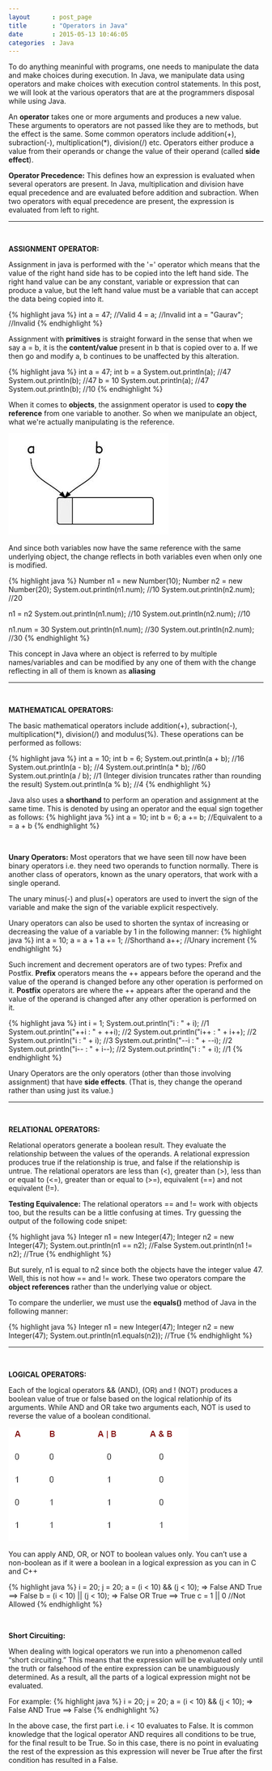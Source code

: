 ```yaml
---
layout      : post_page
title       : "Operators in Java"
date        : 2015-05-13 10:46:05
categories  : Java
---
```


To do anything meaninful with programs, one needs to manipulate the data and make choices during execution. In Java, we manipulate data using operators and make choices with execution control statements. In this post, we will look at the various operators that are at the programmers disposal while using Java.

An **operator** takes one or more arguments and produces a new value. These arguments to operators are not passed like they are to methods, but the effect is the same. Some common operators include addition(+), subraction(-), multiplication(*), division(/) etc. Operators either produce a value from their operands or change the value of their operand (called **side effect**).

**Operator Precedence:** This defines how an expression is evaluated when several operators are present. In Java, multiplication and division have equal precedence and are evaluated before addition and subraction. When two operators with equal precedence are present, the expression is evaluated from left to right. 

***
<br>

**ASSIGNMENT OPERATOR:** 

Assignment in java is performed with the '=' operator which means that the value of the right hand side has to be copied into the left hand side. The right hand value can be any constant, variable or expression that can produce a value, but the left hand value must be a variable that can accept the data being copied into it. 

{% highlight java %}
int a = 47; //Valid
4 = a; //Invalid
int a = "Gaurav"; //Invalid
{% endhighlight %}

Assignment with **primitives** is straight forward in the sense that when we say a = b, it is the **content/value** present in b that is copied over to a. If we then go and modify a, b continues to be unaffected by this alteration.

{% highlight java %}
int a = 47; 
int b = a
System.out.println(a); //47
System.out.println(b); //47
b = 10
System.out.println(a); //47
System.out.println(b); //10
{% endhighlight %}

When it comes to **objects**, the assignment operator is used to **copy the reference** from one variable to another. So when we manipulate an object, what we're actually manipulating is the reference. 

![Aliasing in Java](/resources/aliasing.png)

And since both variables now have the same reference with the same underlying object, the change reflects in both variables even when only one is modified. 

{% highlight java %}
Number n1 = new Number(10);
Number n2 = new Number(20);
System.out.println(n1.num); //10
System.out.println(n2.num); //20

n1 = n2
System.out.println(n1.num); //10
System.out.println(n2.num); //10

n1.num = 30
System.out.println(n1.num); //30
System.out.println(n2.num); //30
{% endhighlight %}

This concept in Java where an object is referred to by multiple names/variables and can be modified by any one of them with the change reflecting in all of them is known as **aliasing**

***
<br>

**MATHEMATICAL OPERATORS:** 

The basic mathematical operators include addition(+), subraction(-), multiplication(*), division(/) and modulus(%). These operations can be performed as follows:

{% highlight java %}
int a = 10; 
int b = 6;
System.out.println(a + b); //16
System.out.println(a - b); //4
System.out.println(a * b); //60
System.out.println(a / b); //1 (Integer division truncates rather than rounding the result)
System.out.println(a % b); //4
{% endhighlight %}

Java also uses a **shorthand** to perform an operation and assignment at the same time. This is denoted by using an operator and the equal sign together as follows:
{% highlight java %}
int a = 10; 
int b = 6;
a += b; //Equivalent to a = a + b
{% endhighlight %}

<br>

**Unary Operators:** Most operators that we have seen till now have been binary operators i.e. they need two operands to function normally. There is another class of operators, known as the unary operators, that work with a single operand.

The unary minus(-) and plus(+) operators are used to invert the sign of the variable and make the sign of the variable explicit respectively. 

Unary operators can also be used to shorten the syntax of increasing or decreasing the value of a variable by 1 in the following manner:
{% highlight java %}
int a = 10; 
a = a + 1 
a += 1; //Shorthand
a++; //Unary increment
{% endhighlight %}

Such increment and decrement operators are of two types: Prefix and Postfix. **Prefix** operators means the ++ appears before the operand and the value of the operand is changed before any other operation is performed on it. **Postfix** operators are where the ++ appears after the operand and the value of the operand is changed after any other operation is performed on it. 

{% highlight java %}
int i = 1;
System.out.println("i : " + i);     //1
System.out.println("++i : " + ++i); //2
System.out.println("i++ : " + i++); //2
System.out.println("i : " + i);     //3
System.out.println("--i : " + --i); //2
System.out.println("i-- : " + i--); //2
System.out.println("i : " + i);     //1
{% endhighlight %}

Unary Operators are the only operators (other than those involving assignment) that have **side effects**. (That is, they change the operand rather than using just its value.)

***
<br>

**RELATIONAL OPERATORS:** 

Relational operators generate a boolean result. They evaluate the relationship between the values of the operands. A relational expression produces true if the relationship is true, and false if the relationship is untrue. The relational operators are less than (<), greater than (>), less than or equal to (<=), greater than or equal to (>=), equivalent (==) and not equivalent (!=). 

**Testing Equivalence:** The relational operators == and != work with objects too, but the results can be a little confusing at times. Try guessing the output of the following code snipet:

{% highlight java %}
Integer n1 = new Integer(47);
Integer n2 = new Integer(47);
System.out.println(n1 == n2); //False
System.out.println(n1 != n2); //True
{% endhighlight %}

But surely, n1 is equal to n2 since both the objects have the integer value 47. Well, this is not how == and != work. These two operators compare the **object references** rather than the underlying value or object.

To compare the underlier, we must use the **equals()** method of Java in the following manner:

{% highlight java %}
Integer n1 = new Integer(47);
Integer n2 = new Integer(47);
System.out.println(n1.equals(n2)); //True
{% endhighlight %}

***
<br>

**LOGICAL OPERATORS:**

Each of the logical operators && (AND), (OR) and ! (NOT) produces a boolean value of true or false based on the logical relationhip of its arguments. While AND and OR take two arguments each, NOT is used to reverse the value of a boolean conditional.

![Logical Operators](/resources/logical_operators.png)

You can apply AND, OR, or NOT to boolean values only. You can’t use a non-boolean as if it were a boolean in a logical expression as you can in C and C++

{% highlight java %}
i = 20;
j = 20;
a = (i < 10) && (j < 10); => False AND True ==> False
b = (i < 10) || (j < 10); => False OR  True ==> True
c = 1 || 0 //Not Allowed
{% endhighlight %}

<br>

**Short Circuiting:**

When dealing with logical operators we run into a phenomenon called “short circuiting.” This means that the expression will be evaluated only until the truth or falsehood of the entire expression can be unambiguously determined. As a result, all the parts of a logical expression might not be evaluated. 

For example:
{% highlight java %}
i = 20;
j = 20;
a = (i < 10) && (j < 10); => False AND True ==> False
{% endhighlight %}

In the above case, the first part i.e. i < 10 evaluates to False. It is common knowledge that the logical operator AND requires all conditions to be true, for the final result to be True. So in this case, there is no point in evaluating the rest of the expression as this expression will never be True after the first condition has resulted in a False. 

